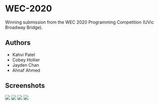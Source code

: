 # WEC-2020
Winning submission from the WEC 2020 Programming Competition (UVic Broadway Bridge).

## Authors
* Kahvi Patel
* Cobey Hollier
* Jayden Chan
* Ahnaf Ahmed

## Screenshots

![](https://i.imgur.com/CRlWAuo.png)
![](https://i.imgur.com/m5rPAHL.png)
![](https://i.imgur.com/Ml1NRoF.png)
![](https://i.imgur.com/EQqmxgU.png)
